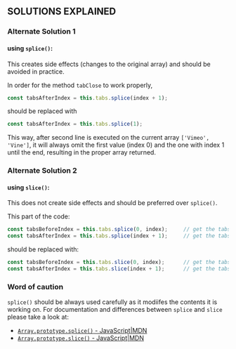 ## SOLUTIONS EXPLAINED
### Alternate Solution 1

#### using `splice()`: 
This creates side effects (changes to the original array) and should be avoided in practice.

In order for the method `tabClose` to work properly,
```js
const tabsAfterIndex = this.tabs.splice(index + 1);
```
should be replaced with
```js
const tabsAfterIndex = this.tabs.splice(1);
```
This way, after second line is executed on the current array `['Vimeo', 'Vine']`, it will always omit the first value (index 0) and the one with index 1 until the end, resulting in the proper array returned.

### Alternate Solution 2
#### using `slice()`: 
This does not create side effects and should be preferred over `splice()`.

This part of the code:
```js
const tabsBeforeIndex = this.tabs.splice(0, index);     // get the tabs before the tab
const tabsAfterIndex = this.tabs.splice(index + 1);     // get the tabs after the tab
```
should be replaced with:
```js
const tabsBeforeIndex = this.tabs.slice(0, index);      // get the tabs before the tab
const tabsAfterIndex = this.tabs.slice(index + 1);      // get the tabs after the tab
```

### Word of caution
`splice()` should be always used carefully as it modiifes the contents it is working on. For documentation and differences between `splice` and `slice` please take a look at:
- [`Array.prototype.splice()` - JavaScript|MDN](https://developer.mozilla.org/en-US/docs/Web/JavaScript/Reference/Global_Objects/Array/splice)
- [`Array.prototype.slice()` - JavaScript|MDN](https://developer.mozilla.org/en-US/docs/Web/JavaScript/Reference/Global_Objects/Array/slice)

